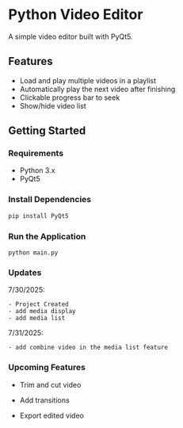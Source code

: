 # Python Video Editor

A simple video editor built with PyQt5.

## Features

- Load and play multiple videos in a playlist
- Automatically play the next video after finishing
- Clickable progress bar to seek
- Show/hide video list

## Getting Started

### Requirements

- Python 3.x
- PyQt5

### Install Dependencies

```bash
pip install PyQt5
```

### Run the Application
```
python main.py
```
### Updates
7/30/2025:

    - Project Created
    - add media display
    - add media list

7/31/2025:

    - add combine video in the media list feature

### Upcoming Features
- Trim and cut video

- Add transitions

- Export edited video
